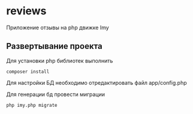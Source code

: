 # reviews

Приложение отзывы на php движке Imy

## Развертывание проекта
Для установки php библиотек выполнить
``` 
composer install
```
Для настройки БД необходимо отредактировать файл app/config.php

Для генерации бд провести миграции
``` 
php imy.php migrate
```
